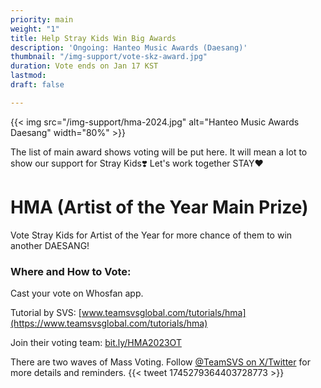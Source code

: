 ```yaml
---
priority: main
weight: "1"
title: Help Stray Kids Win Big Awards
description: 'Ongoing: Hanteo Music Awards (Daesang)'
thumbnail: "/img-support/vote-skz-award.jpg"
duration: Vote ends on Jan 17 KST
lastmod: 
draft: false

---
```

{{< img src="/img-support/hma-2024.jpg" alt="Hanteo Music Awards Daesang" width="80%" >}}

The list of main award shows voting will be put here. It will mean a lot to show our support for Stray Kids❣️ Let's work together STAY❤️

# HMA (Artist of the Year Main Prize)

Vote Stray Kids for Artist of the Year for more chance of them to win another DAESANG! 

### Where and How to Vote:

Cast your vote on Whosfan app.

Tutorial by SVS: [www.teamsvsglobal.com/tutorials/hma](https://www.teamsvsglobal.com/tutorials/hma)

Join their voting team: [bit.ly/HMA2023OT](bit.ly/HMA2023OT)

There are two waves of Mass Voting. Follow [@TeamSVS on X/Twitter](https://twitter.com/TeamSVS) for more details and reminders.
{{< tweet 1745279364403728773 >}}
